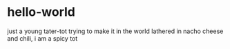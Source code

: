 # hello-world
just a young tater-tot trying to make it in the world
lathered in nacho cheese and chili, i am a spicy tot
